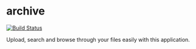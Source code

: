 archive
=======
[![Build Status](https://secure.travis-ci.org/vincentpaca/archive.png?branch=master)](https://travis-ci.org/vincentpaca/archive)

Upload, search and browse through your files easily with this application.
